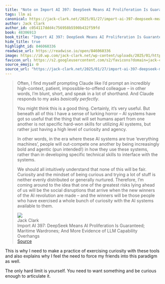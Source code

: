```yaml
---
title: "Note on Import AI 397: DeepSeek Means AI Proliferation Is Guaranteed; Maritime Wardrones; And More Evidence of LLM Capability Overhangs via Jack Clark"
tags: llm ai
canonical: https://jack-clark.net/2025/01/27/import-ai-397-deepseek-means-ai-proliferation-is-guaranteed-maritime-wardrones-and-more-evidence-of-llm-capability-overhangs/
author: Jack Clark
author_id: c054117ddd4c756958b5590b432f59fd
book: 48306913
book_title: "Import AI 397: DeepSeek Means AI Proliferation Is Guaranteed; Maritime Wardrones; And More Evidence of LLM Capability Overhangs"
hide_title: true
highlight_id: 846060336
readwise_url: https://readwise.io/open/846060336
image: https://i0.wp.com/jack-clark.net/wp-content/uploads/2025/01/https3A2F2Fsubstack-post-media.s3.amazonaws.com2Fpublic2Fimages2Fd6d17996-2bef-40a4-abe3-be72a0e8a227_258x258-JIFtC0.jpeg?resize=150%2C150&amp;ssl=1
favicon_url: https://s2.googleusercontent.com/s2/favicons?domain=jack-clark.net
source_emoji: 🌐
source_url: "https://jack-clark.net/2025/01/27/import-ai-397-deepseek-means-ai-proliferation-is-guaranteed-maritime-wardrones-and-more-evidence-of-llm-capability-overhangs/#:~:text=Often%2C%20I%20find,available%20to%20them."
---
```


> Often, I find myself prompting Claude like I’d prompt an incredibly high-context, patient, impossible-to-offend colleague – in other words, I’m blunt, short, and speak in a lot of shorthand. And Claude responds to my asks *basically perfectly*.
> 
> You might think this is a good thing. Certainly, it’s very useful. But beneath all of this I have a sense of lurking horror – AI systems have got so useful that the thing that will set humans apart from one another is not specific hard-won skills for utilizing AI systems, but rather just having a high level of curiosity and agency.
> 
> In other words, in the era where these AI systems are true ‘everything machines’, people will out-compete one another by being increasingly bold and agentic (pun intended!) in how they use these systems, rather than in developing specific technical skills to interface with the systems.
> 
> We should all intuitively understand that none of this will be fair. Curiosity and the mindset of being curious and trying a lot of stuff is neither evenly distributed or generally nurtured. Therefore, I’m coming around to the idea that one of the greatest risks lying ahead of us will be the social disruptions that arrive when the new winners of the AI revolution are made – and the winners will be those people who have exercised a whole bunch of curiosity with the AI systems available to them.
> <div class="quoteback-footer"><div class="quoteback-avatar"><img class="mini-favicon" src="https://s2.googleusercontent.com/s2/favicons?domain=jack-clark.net"></div><div class="quoteback-metadata"><div class="metadata-inner"><span style="display:none">FROM:</span><div aria-label="Jack Clark" class="quoteback-author"> Jack Clark</div><div aria-label="Import AI 397: DeepSeek Means AI Proliferation Is Guaranteed; Maritime Wardrones; And More Evidence of LLM Capability Overhangs" class="quoteback-title"> Import AI 397: DeepSeek Means AI Proliferation Is Guaranteed; Maritime Wardrones; And More Evidence of LLM Capability Overhangs</div></div></div><div class="quoteback-backlink"><a target="_blank" aria-label="go to the full text of this quotation" rel="noopener" href="https://jack-clark.net/2025/01/27/import-ai-397-deepseek-means-ai-proliferation-is-guaranteed-maritime-wardrones-and-more-evidence-of-llm-capability-overhangs/#:~:text=Often%2C%20I%20find,available%20to%20them." class="quoteback-arrow"> Source</a></div></div>

This is why I need to make a practice of exercising curiosity with these tools and also explains why I feel the need to force my friends into this paradigm as well.

The only hard limit is yourself. You need to want something and be curious enough to articulate it.